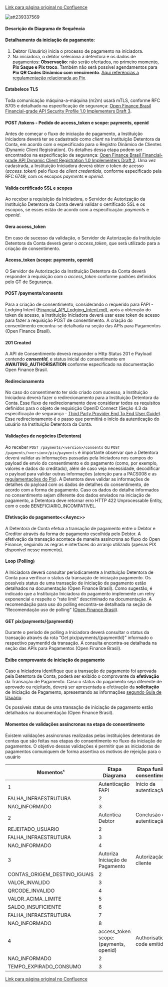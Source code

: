 [Link para página original no Confluence](https://openfinancebrasil.atlassian.net/wiki/spaces/OF/pages/239337545)

![att239337569](Diagrama%20de%20Sequ%c3%aancia%20-%20v4.0.0-beta.4%20-%20[SV]%20Pagamentos/attachments/diagrama-sequencia-SB02.1.jpg)
#### Descrição do Diagrama de Sequência

#### Detalhamento da iniciação de pagamento:

1. Debtor (Usuário) inicia o processo de pagamento na iniciadora.
2. Na iniciadora, o debtor seleciona a detentora e os dados de pagamentos: **Observação**: não serão ofertados, no primeiro momento, **Pix Saque e Pix troco**. Também não será possível agendamentos para **Pix QR Codes Dinâmico com vencimento**. [Aqui referências a regulamentação relacionada ao Pix](https://www.bcb.gov.br/estabilidadefinanceira/pix?modalAberto=regulamentacao_pix).

#### Estabelece TLS

Toda comunicação máquina-a-máquina (m2m) usará mTLS, conforme RFC 8705 e detalhado na especificação de segurança: [Open Finance Brasil Financial-grade API Security Profile 1.0 Implementers Draft 3](https://openbanking-brasil.github.io/specs-seguranca/open-banking-brasil-financial-api-1_ID3.html).

#### POST /tokens - Pedido de access\_token e scope: payments, openid

Antes de começar o fluxo de iniciação de pagamento, a Instituição Iniciadora deverá ter se cadastrado como *client* na Instituição Detentora da Conta, em acordo com o especificado para o Registro Dinâmico de Clientes (Dynamic Client Registration). Os detalhes dessa etapa podem ser encontrados na especificação de segurança:  [Open Finance Brasil Financial-grade API Dynamic Client Registration 1.0 Implementers Draft 2](https://openbanking-brasil.github.io/specs-seguranca/open-banking-brasil-dynamic-client-registration-1_ID2.html). Uma vez cadastrada, a Instituição Iniciadora deverá obter o token de acesso (*access\_token*) pelo fluxo de *client credentials*, conforme especificado pela RFC 6749, com os escopos *payments* e *openid*.

#### Valida certificado SSL e scopes

Ao receber a requisição da Iniciadora, o Servidor de Autorização da Instituição Detentora da Conta deverá validar o certificado SSL e os escopos, se esses estão de acordo com a especificação: *payments* e *openid*.

#### Gera access\_token

Em caso de sucesso da validação, o Servidor de Autorização da Instituição Detentora da Conta deverá gerar o *access\_token*, que será utilizado para a criação de consentimento.

#### Access\_token (scope: payments, openid)

O Servidor de Autorização da Instituição Detentora da Conta deverá responder à requisição com o *access\_token* conforme padrões definidos pelo GT de Segurança.

#### POST /payments/consents

Para a criação de consentimento, considerando o requerido para FAPI - Lodging Intent ([Financial_API_Lodging_Intent.md](https://bitbucket.org/openid/fapi/src/master/Financial_API_Lodging_Intent.md)), após a obtenção do token de acesso, a Instituição Iniciadora deverá usar esse token de acesso para fazer a requisição POST de consentimento. A criação do consentimento encontra-se detalhada na seção das APIs para Pagamentos (Open Finance Brasil).

#### 201 Created

A API de Consentimento deverá responder o Http Status 201 e Payload contendo ***consentId***, e status inicial do consentimento em **AWAITING\_AUTHORISATION** conforme especificado na documentação Open Finance Brasil.

#### Redirecionamento

No caso do consentimento ter sido criado com sucesso, a Instituição Iniciadora deverá fazer o redirecionamento para a Instituição Detentora da Conta. Esse fluxo de redirecionamento deve considerar todos os requisitos definidos para o objeto de requisição OpenID Connect (Seção 4.3 da especificação de segurança - [Third Party Provider End To End User Guide](https://openbanking-brasil.github.io/specs-seguranca/tpp-user-guide.html)). Esse redirecionamento é o passo que permitirá o início da autenticação do usuário na Instituição Detentora da Conta.

#### Validações de negócios (Detentora)

Ao receber `POST /payments/<version>/consents` ou `POST /payments/<version>/pix/payments` é importante observar que a Detentora deverá validar as informações passadas pela Iniciadora nos campos do payload de envio do consentimento e do pagamento (como, por exemplo, valores e dados do creditado), além de caso veja necessidade, decodificar o payload para validar outras informações (atenção para a PACS008 e as [regulamentações do Pix](https://www.bcb.gov.br/estabilidadefinanceira/pix?modalAberto=regulamentacao_pix)). A Detentora deve validar as informações de detalhes do payload com os dados de detalhes do consentimento, de acordo com a forma de pagamento. Caso os dados do detalhe informados no consentimento sejam diferente dos dados enviados na iniciação de pagamento, a Detentora deve retornar erro HTTP 422 Unprocessable Entity, com o code BENEFICIARIO\_INCOMPATIVEL.

#### Efetivação do pagamento&lt;&lt;Async&gt;&gt;

A Detentora de Conta efetua a transação de pagamento entre o Debtor e Creditor através da forma de pagamento escolhida pelo Debtor. A efetivação da transação acontece de maneira assíncrona ao fluxo do Open Finance, seguindo as regras e interfaces do arranjo utilizado (apenas PIX disponível nesse momento).

#### Loop (Polling)

A Iniciadora deverá consultar periodicamente a Instituição Detentora de Conta para verificar o status da transação de iniciação pagamento. Os possíveis status de uma transação de iniciação de pagamento estão detalhados na documentação (Open Finance Brasil). Como sugestão, é indicado que a Instituição Iniciadora do pagamento implemente um retry exponencial e respeite o “rate limit” descriminado na documentação. A recomendação para uso do polling encontra-se detalhada na seção de “Recomendação uso de polling” ([Open Finance Brasil](../../../../../../../../../OF/Open%20Finance%20Brasil/Especifica%c3%a7%c3%b5es%20de%20APIs/Servi%c3%a7os%20-%20SV/[SV]%20Inicia%c3%a7%c3%a3o%20de%20Pagamentos/[SV]%20API%20-%20Pagamentos/Hist%c3%b3rico%20de%20Especifica%c3%a7%c3%b5es%20-%20Pagamentos/v4.0.0-beta.4%20%e2%80%93%20[SV]%20Pagamentos/Informa%c3%a7%c3%b5es%20Gerais%20-%20[SV]%20Pagamentos%20-%20v4.0.0-beta.4/Recomenda%c3%a7%c3%a3o%20Uso%20de%20Polling%20e%20Controle%20de%20Acesso%20-%20v4.0.0-beta.4%20-%20[SV]%20Pagamentos)).

#### GET pix/payments/{paymentId}

Durante o período de polling a Iniciadora deverá consultar o status da transação através da rota “Get pix/payments/{paymentId}” informado o respectivo paymentId da transação. A consulta encontra-se detalhada na seção das APIs para Pagamentos (Open Finance Brasil).

#### Exibe comprovante de iniciação de pagamento

Caso a Iniciadora identifique que a transação de pagamento foi aprovada pela Detentora de Conta, poderá ser exibido o comprovante da **efetivação** da Transação de Pagamento. Caso o status do pagamento seja diferente de aprovado ou rejeitado, deverá ser apresentada a efetivação da **solicitação** de Iniciação de Pagamento, apresentando as informações [segundo Guia de Usuário](https://openfinancebrasil.atlassian.net/wiki/spaces/OF/pages/17378247/Guia+do+Usu+rio).

Os possíveis status de uma transação de iniciação de pagamento estão detalhados na documentação (Open Finance Brasil).

#### Momentos de validações assíncronas na etapa do consentimento

Existem validações assíncronas realizadas pelas instituições detentoras de contas que são feitas nas etapas do consentimento no fluxo da iniciação de pagamentos. O objetivo dessas validações é permitir que as iniciadoras de pagamentos comuniquem de forma assertiva os motivos de rejeição para o usuário

| Momentos¹ | Etapa Diagrama | Etapa funil de consentimento | rejectionReason/code | Ordem de prioridade |
| --- | --- | --- | --- | --- |
| 1 | Autenticação FAPI | Início da autenticação | TEMPO\_EXPIRADO\_AUTORIZACAO | 1 |
| FALHA\_INFRAESTRUTURA | 2 |
| NAO\_INFORMADO | 3 |
| 2 | Autentica Debtor | Conclusão da autenticação | TEMPO\_EXPIRADO\_AUTORIZACAO | 1 |
| REJEITADO\_USUARIO | 2 |
| FALHA\_INFRAESTRUTURA | 3 |
| NAO\_INFORMADO | 4 |
| 3 | Autoriza Iniciação de Pagamento | Autorização do cliente | CONTA\_NAO\_PERMITE\_PAGAMENTO | 1 |
| CONTAS\_ORIGEM\_DESTINO\_IGUAIS | 2 |
| VALOR\_INVALIDO | 3 |
| QRCODE\_INVALIDO | 4 |
| VALOR\_ACIMA\_LIMITE | 5 |
| SALDO\_INSUFICIENTE | 6 |
| FALHA\_INFRAESTRUTURA | 7 |
| NAO\_INFORMADO | 8 |
| 4 | access\_token scope: (payments, openid) | Authorisation code emitido | FALHA\_INFRAESTRUTURA | 1 |
| NAO\_INFORMADO | 2 |
| TEMPO\_EXPIRADO\_CONSUMO | 3 |

[Link para página original no Confluence](https://openfinancebrasil.atlassian.net/wiki/spaces/OF/pages/239337545)